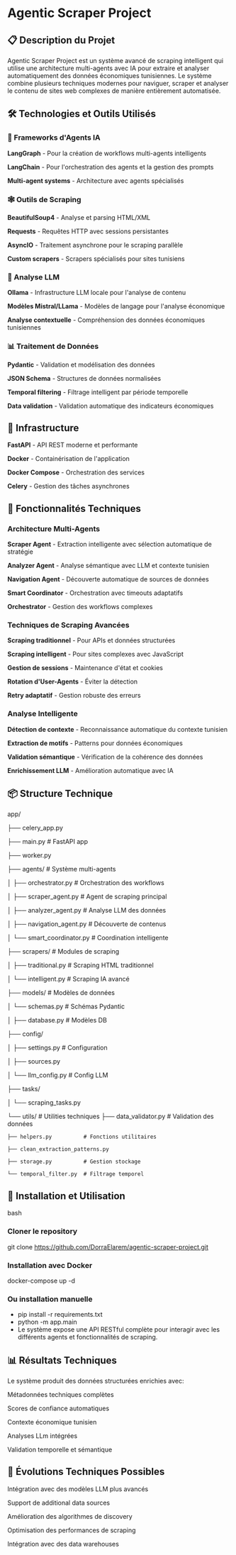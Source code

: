# Agentic Scraper Project

## 📋 Description du Projet

Agentic Scraper Project est un système avancé de scraping intelligent qui utilise une architecture multi-agents avec IA pour extraire et analyser automatiquement des données économiques tunisiennes. Le système combine plusieurs techniques modernes pour naviguer, scraper et analyser le contenu de sites web complexes de manière entièrement automatisée.

## 🛠️ Technologies et Outils Utilisés

### 🤖 Frameworks d'Agents IA

**LangGraph** - Pour la création de workflows multi-agents intelligents

**LangChain** - Pour l'orchestration des agents et la gestion des prompts

**Multi-agent systems** - Architecture avec agents spécialisés

### 🕸️ Outils de Scraping

**BeautifulSoup4** - Analyse et parsing HTML/XML

**Requests** - Requêtes HTTP avec sessions persistantes

**AsyncIO** - Traitement asynchrone pour le scraping parallèle

**Custom scrapers** - Scrapers spécialisés pour sites tunisiens

### 🧠 Analyse LLM

**Ollama** - Infrastructure LLM locale pour l'analyse de contenu

**Modèles Mistral/LLama** - Modèles de langage pour l'analyse économique

**Analyse contextuelle** - Compréhension des données économiques tunisiennes

### 📊 Traitement de Données

**Pydantic** - Validation et modélisation des données

**JSON Schema** - Structures de données normalisées

**Temporal filtering** - Filtrage intelligent par période temporelle

**Data validation** - Validation automatique des indicateurs économiques

## 🚀 Infrastructure

**FastAPI** - API REST moderne et performante

**Docker** - Containérisation de l'application

**Docker Compose** - Orchestration des services

**Celery** - Gestion des tâches asynchrones

## 🎯 Fonctionnalités Techniques

### Architecture Multi-Agents

**Scraper Agent** - Extraction intelligente avec sélection automatique de stratégie

**Analyzer Agent** - Analyse sémantique avec LLM et contexte tunisien

**Navigation Agent** - Découverte automatique de sources de données

**Smart Coordinator** - Orchestration avec timeouts adaptatifs

**Orchestrator** - Gestion des workflows complexes

### Techniques de Scraping Avancées

**Scraping traditionnel** - Pour APIs et données structurées

**Scraping intelligent** - Pour sites complexes avec JavaScript

**Gestion de sessions** - Maintenance d'état et cookies

**Rotation d'User-Agents** - Éviter la détection

**Retry adaptatif** - Gestion robuste des erreurs

### Analyse Intelligente

**Détection de contexte** - Reconnaissance automatique du contexte tunisien

**Extraction de motifs** - Patterns pour données économiques

**Validation sémantique** - Vérification de la cohérence des données

**Enrichissement LLM** - Amélioration automatique avec IA

## 📦 Structure Technique

app/

├── celery_app.py

├── main.py                 # FastAPI app

├── worker.py    

├── agents/                 # Système multi-agents

│   ├── orchestrator.py     # Orchestration des workflows

│   ├── scraper_agent.py    # Agent de scraping principal

│   ├── analyzer_agent.py   # Analyse LLM des données

│   ├── navigation_agent.py # Découverte de contenus

│   └── smart_coordinator.py # Coordination intelligente

├── scrapers/               # Modules de scraping

│   ├── traditional.py      # Scraping HTML traditionnel

│   └── intelligent.py      # Scraping IA avancé

├── models/                 # Modèles de données

│   └── schemas.py          # Schémas Pydantic

│   ├── database.py         # Modèles DB

├── config/

│   ├── settings.py         # Configuration

│   ├── sources.py

│   └── llm_config.py       # Config LLM

├── tasks/

│   └── scraping_tasks.py   

└── utils/                  # Utilities techniques
    ├── data_validator.py   # Validation des données
    
    ├── helpers.py          # Fonctions utilitaires
    
    ├── clean_extraction_patterns.py
    
    ├── storage.py          # Gestion stockage
    
    └── temporal_filter.py  # Filtrage temporel

    
## 🚀 Installation et Utilisation
bash
###  Cloner le repository
git clone https://github.com/DorraElarem/agentic-scraper-project.git

### Installation avec Docker
docker-compose up -d

### Ou installation manuelle
- pip install -r requirements.txt
- python -m app.main
- Le système expose une API RESTful complète pour interagir avec les différents agents et fonctionnalités de scraping.

## 📊 Résultats Techniques
Le système produit des données structurées enrichies avec:

Métadonnées techniques complètes

Scores de confiance automatiques

Contexte économique tunisien

Analyses LLm intégrées

Validation temporelle et sémantique

## 🔮 Évolutions Techniques Possibles
Intégration avec des modèles LLM plus avancés

Support de additional data sources

Amélioration des algorithmes de discovery

Optimisation des performances de scraping

Intégration avec des data warehouses
